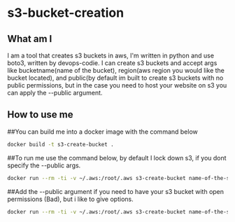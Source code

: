 # s3-bucket-creation

## What am I
I am a tool that creates s3 buckets in aws, I'm written in python and use boto3, written by devops-codie.
I can create s3 buckets and accept args like bucketname(name of the bucket), region(aws region you would like the bucket located), and public(by default im built to create s3 buckets with no public permissions, but in the case you need to host your website on s3 you can apply the --public argument.

## How to use me 

##You can build me into a docker image with the command below 
```sh
docker build -t s3-create-bucket .
```
##To run me use the command below, by default I lock down s3, if you dont specify the --public args.
```sh
docker run --rm -ti -v ~/.aws:/root/.aws s3-create-bucket name-of-the-s3-bucket aws-region 
```

##Add the --public argument if you need to have your s3 bucket with open permissions (Bad), but i like to give options.
```sh
docker run --rm -ti -v ~/.aws:/root/.aws s3-create-bucket name-of-the-s3-bucket aws-region --public
```
